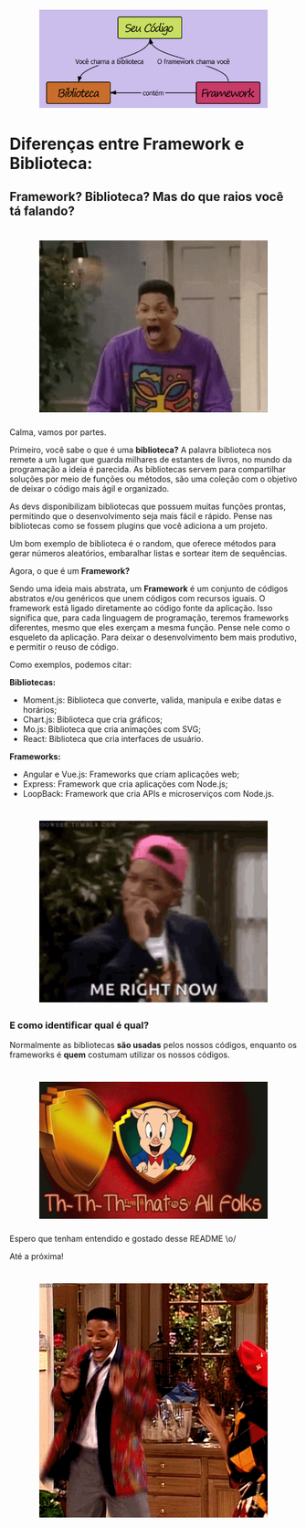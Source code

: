 <h1 align="center">
  <img src="img/framework-biblioteca.png" alt="imagem biblioteca e framework" width="400">
</h1>

# Diferenças entre Framework e Biblioteca:

## Framework? Biblioteca? Mas do que raios você tá falando? 

<h1 align="center">
  <img src="img/will-smith.1.gif" alt="Will Smith sem entender nada" width="400">
</h1>

Calma, vamos por partes. 

Primeiro, você sabe o que é uma **biblioteca?** A palavra biblioteca nos remete a um lugar que guarda milhares de estantes de livros, no mundo da programação a ideia é parecida. As bibliotecas servem para compartilhar soluções por meio de funções ou métodos, são uma coleção com o objetivo de deixar o código mais ágil e organizado. 

As devs disponibilizam bibliotecas que possuem muitas funções prontas, permitindo que o desenvolvimento seja mais fácil e rápido. Pense nas bibliotecas como se fossem plugins que você adiciona a um projeto.

Um bom exemplo de biblioteca é o random, que oferece métodos para gerar números aleatórios, embaralhar listas e sortear item de sequências.

Agora, o que é um **Framework?**

Sendo uma ideia mais abstrata, um **Framework** é um conjunto de códigos abstratos e/ou genéricos que unem códigos com recursos iguais. O framework está ligado diretamente ao código fonte da aplicação. Isso significa que, para cada linguagem de programação, teremos frameworks diferentes, mesmo que eles exerçam a mesma função.
Pense nele como o esqueleto da aplicação. Para deixar o desenvolvimento bem mais produtivo, e permitir o reuso de código.

Como exemplos, podemos citar:

**Bibliotecas:**
- Moment.js: Biblioteca que converte, valida, manipula e exibe datas e horários;
- Chart.js: Biblioteca que cria gráficos; 
- Mo.js: Biblioteca que cria animações com SVG;
- React: Biblioteca que cria interfaces de usuário.

**Frameworks:**
- Angular e Vue.js: Frameworks que criam aplicações web;
- Express: Framework que cria aplicações com Node.js;
- LoopBack: Framework que cria APIs e microserviços com Node.js. 

<h1 align="center">
  <img src="img/will-smith.2.gif" alt="Will Smith ainda confuso" width="400">
</h1>

### E como identificar qual é qual?
Normalmente as bibliotecas **são usadas** pelos nossos códigos, enquanto os frameworks é **quem** costumam utilizar os nossos códigos.

<h1 align="center">
<img src="img/thatsallfolks.gif" alt="Imagem Isso é Tudo Pessoal" width="400">
</h1>

Espero que tenham entendido e gostado desse README \o/

Até a próxima!

<h1 align="center">
<img src="img/will-smith.3.gif" alt="Will Smith que agora que entendeu o conteúdo está feliz" width="400">
</h1>
